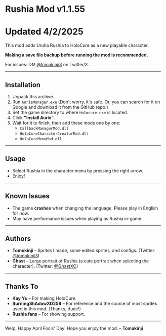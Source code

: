 # Rushia Mod v1.1.55
# Updated 4/2/2025

This mod adds Uruha Rushia to HoloCure as a new playable character.

**Making a save file backup before running the mod is recommended.**

For issues: DM [@tomokinji3](https://twitter.com/tomokinji3) on Twitter/X.

---

## Installation  
1. Unpack this archive.  
2. Run `AurieManager.exe` (Don't worry, it's safe. Or, you can search for it on Google and download it from the GitHub repo.)  
3. Set the game directory to where `Holocure.exe` is located.  
4. Click **"Install Aurie"**.  
5. Wait for it to finish, then add these mods one by one:  
   - `CallbackManagerMod.dll`  
   - `HoloCureCharacterCreatorMod.dll`  
   - `HoloCureMenuMod.dll`  

---

## Usage  
- Select Rushia in the character menu by pressing the right arrow.  
- Enjoy!  

---

## Known Issues  
- The game **crashes** when changing the language. Please play in English for now.  
- May have performance issues when playing as Rushia in-game.  

---

## Authors  
- **Tomokinji** – Sprites I made, some edited sprites, and configs. (Twitter: [@tomokinji3](https://twitter.com/tomokinji3))  
- **Ghast** – Large portrait of Rushia (a cute portrait when selecting the character). (Twitter: [@GhastXO](https://twitter.com/GhastXO))  

---

## Thanks To  
- **Kay Yu** – For making HoloCure.  
- **BurningShAdowXD258** – For reference and the source of most sprites used in this mod. (Thanks, dude!)  
- **Rushia fans** – For showing support.  

---

Welp, Happy April Fools' Day! Hope you enjoy the mod. – **Tomokinji**
